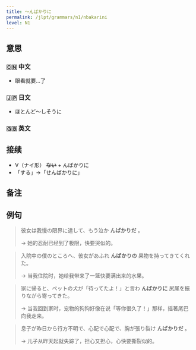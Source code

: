 ```yaml
---
title: 〜んばかりに
permalink: /jlpt/grammars/n1/nbakarini
level: N1
---
```


## 意思

### 🇨🇳 中文

- 眼看就要...了

### 🇯🇵 日文

- ほとんど〜しそうに

### 🇬🇧 英文


## 接续

- V（ナイ形） ~~ない~~ + んばかりに
- 「する」→「せんばかりに」

## 备注


## 例句

> 彼女は我慢の限界に達して、もう泣か **んばかりだ** 。
>
> → 她的忍耐已经到了极限，快要哭似的。

> 入院中の僕のところへ、彼女があふれ **んばかりの** 果物を持ってきてくれた。
>
> → 当我住院时，她给我带来了一篮快要满出来的水果。

> 家に帰ると、ペットの犬が「待ってたよ！」と言わ **んばかりに** 尻尾を振りながら寄ってきた。
>
> → 当我回到家时，宠物的狗狗好像在说「等你很久了！」那样，摇著尾巴向我走来。

> 息子が昨日から行方不明で、心配で心配で、胸が張り裂け **んばかりだ** 。
>
> → 儿子从昨天起就失踪了，担心又担心，心快要撕裂似的。

